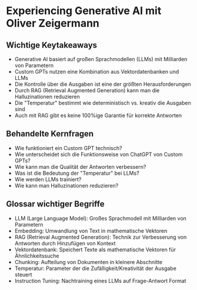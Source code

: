 # Experiencing Generative AI mit Oliver Zeigermann

## Wichtige Keytakeaways
- Generative AI basiert auf großen Sprachmodellen (LLMs) mit Milliarden von Parametern
- Custom GPTs nutzen eine Kombination aus Vektordatenbanken und LLMs
- Die Kontrolle über die Ausgaben ist eine der größten Herausforderungen
- Durch RAG (Retrieval Augmented Generation) kann man die Halluzinationen reduzieren
- Die "Temperatur" bestimmt wie deterministisch vs. kreativ die Ausgaben sind
- Auch mit RAG gibt es keine 100%ige Garantie für korrekte Antworten

## Behandelte Kernfragen
- Wie funktioniert ein Custom GPT technisch?
- Wie unterscheidet sich die Funktionsweise von ChatGPT von Custom GPTs?
- Wie kann man die Qualität der Antworten verbessern?
- Was ist die Bedeutung der "Temperatur" bei LLMs?
- Wie werden LLMs trainiert?
- Wie kann man Halluzinationen reduzieren?

## Glossar wichtiger Begriffe
- LLM (Large Language Model): Großes Sprachmodell mit Milliarden von Parametern
- Embedding: Umwandlung von Text in mathematische Vektoren
- RAG (Retrieval Augmented Generation): Technik zur Verbesserung von Antworten durch Hinzufügen von Kontext
- Vektordatenbank: Speichert Texte als mathematische Vektoren für Ähnlichkeitssuche
- Chunking: Aufteilung von Dokumenten in kleinere Abschnitte
- Temperatur: Parameter der die Zufälligkeit/Kreativität der Ausgabe steuert
- Instruction Tuning: Nachtraining eines LLMs auf Frage-Antwort Format